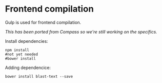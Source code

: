 # Frontend compilation

Gulp is used for frontend compilation.

_This has been ported from Compass so we're still working on the specifics._ 


Install dependencies:

	npm install
	#not yet needed
	#bower install


Adding dependencice:

	bower install blast-text --save